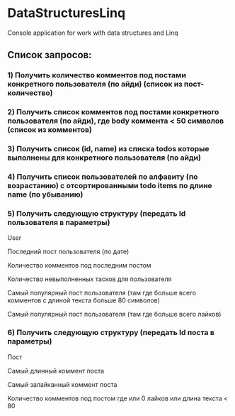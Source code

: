 # DataStructuresLinq
Console application for work with data structures and Linq

## Список запросов:
### 1) Получить количество комментов под постами конкретного пользователя (по айди) (список из пост-количество)

### 2) Получить список комментов под постами конкретного пользователя (по айди), где body коммента < 50 символов (список из комментов)

### 3) Получить список (id, name) из списка todos которые выполнены для конкретного пользователя (по айди)

### 4) Получить список пользователей по алфавиту (по возрастанию) с отсортированными todo items по длине name (по убыванию)

### 5) Получить следующую структуру (передать Id пользователя в параметры)

User

  Последний пост пользователя (по дате)

  Количество комментов под последним постом

  Количество невыполненных тасков для пользователя

  Самый популярный пост пользователя (там где больше всего комментов с длиной текста больше 80 символов)

  Самый популярный пост пользователя (там где больше всего лайков)

### 6) Получить следующую структуру (передать Id поста в параметры)

Пост

  Самый длинный коммент поста

  Самый залайканный коммент поста

  Количество комментов под постом где или 0 лайков или длина текста < 80

